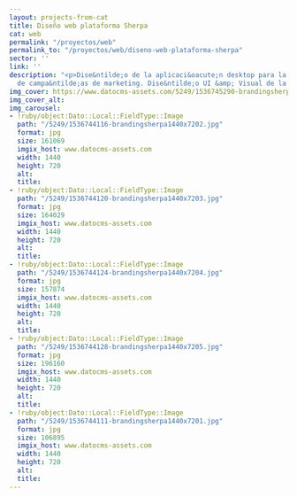 ```yaml
---
layout: projects-from-cat
title: Diseño web plataforma Sherpa
cat: web
permalink: "/proyectos/web"
permalink_to: "/proyectos/web/diseno-web-plataforma-sherpa"
sector: ''
link: ''
description: "<p>Dise&ntilde;o de la aplicaci&oacute;n desktop para la monitorizaci&oacute;n
  de campa&ntilde;as de marketing. Dise&ntilde;o UI &amp; Visual de la aplicaci&oacute;n.</p>"
img_cover: https://www.datocms-assets.com/5249/1536745290-brandingsherpa350x350.jpg
img_cover_alt: 
img_carousel:
- !ruby/object:Dato::Local::FieldType::Image
  path: "/5249/1536744116-brandingsherpa1440x7202.jpg"
  format: jpg
  size: 161069
  imgix_host: www.datocms-assets.com
  width: 1440
  height: 720
  alt: 
  title: 
- !ruby/object:Dato::Local::FieldType::Image
  path: "/5249/1536744120-brandingsherpa1440x7203.jpg"
  format: jpg
  size: 164029
  imgix_host: www.datocms-assets.com
  width: 1440
  height: 720
  alt: 
  title: 
- !ruby/object:Dato::Local::FieldType::Image
  path: "/5249/1536744124-brandingsherpa1440x7204.jpg"
  format: jpg
  size: 157874
  imgix_host: www.datocms-assets.com
  width: 1440
  height: 720
  alt: 
  title: 
- !ruby/object:Dato::Local::FieldType::Image
  path: "/5249/1536744128-brandingsherpa1440x7205.jpg"
  format: jpg
  size: 196160
  imgix_host: www.datocms-assets.com
  width: 1440
  height: 720
  alt: 
  title: 
- !ruby/object:Dato::Local::FieldType::Image
  path: "/5249/1536744111-brandingsherpa1440x7201.jpg"
  format: jpg
  size: 106895
  imgix_host: www.datocms-assets.com
  width: 1440
  height: 720
  alt: 
  title: 
---
```


